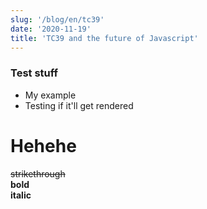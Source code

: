 ```yaml
---
slug: '/blog/en/tc39'
date: '2020-11-19'
title: 'TC39 and the future of Javascript'
---
```


### Test stuff

- My example
- Testing if it'll get rendered

# Hehehe

~~strikethrough~~
</br>
**bold**
</br>
**italic**
